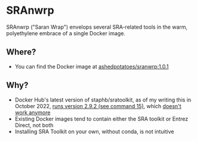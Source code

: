# SRAnwrp
SRAnwrp ("Saran Wrap") envelops several SRA-related tools in the warm, polyethylene embrace of a single Docker image.

## Where?
* You can find the Docker image at [ashedpotatoes/sranwrp:1.0.1](docker.io/ashedpotatoes/sranwrp:1.0.1)

## Why?
* Docker Hub's latest version of staphb/sratoolkit, as of my writing this in October 2022, [runs version 2.9.2 (see command 15)](https://hub.docker.com/layers/staphb/sratoolkit/latest/images/sha256-84fc990e6d04f263d7bea82dcbff7f5dd9182ab5234314bb0daf2e2db977e4a0?context=explore), which [doesn't work anymore](https://github.com/ncbi/sra-tools/issues/714)
* Existing Docker images tend to contain either the SRA toolkit or Entrez Direct, not both
* Installing SRA Toolkit on your own, without conda, is not intuitive

